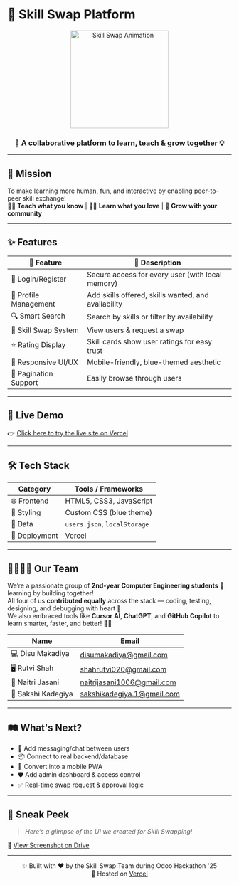# 🔄 Skill Swap Platform

<div align="center">
<img src="https://media.giphy.com/media/hp3v9a2uWz9mB4VRpy/giphy.gif" width="220" alt="Skill Swap Animation" />

### 🌟 A collaborative platform to learn, teach & grow together 💡
</div>

---

## 🎯 Mission

To make learning more human, fun, and interactive by enabling peer-to-peer skill exchange!  
🧑‍🏫 **Teach what you know** | 🧑‍🎓 **Learn what you love** | 🤝 **Grow with your community**

---

## ✨ Features

| 🚀 Feature              | 💬 Description |
|------------------------|----------------|
| 🔐 Login/Register      | Secure access for every user (with local memory) |
| 👤 Profile Management   | Add skills offered, skills wanted, and availability |
| 🔍 Smart Search         | Search by skills or filter by availability |
| 🔁 Skill Swap System    | View users & request a swap |
| ⭐ Rating Display       | Skill cards show user ratings for easy trust |
| 📱 Responsive UI/UX     | Mobile-friendly, blue-themed aesthetic |
| 🔢 Pagination Support   | Easily browse through users |

---

## 🚀 Live Demo

👉 [Click here to try the live site on Vercel](https://odoohackathon-skillswap.vercel.app/)

---

## 🛠️ Tech Stack

| Category      | Tools / Frameworks |
|---------------|---------------------|
| 🌐 Frontend   | HTML5, CSS3, JavaScript |
| 🎨 Styling    | Custom CSS (blue theme) |
| 🧠 Data       | `users.json`, `localStorage` |
| 🚀 Deployment | [Vercel](https://vercel.com/) |

---

## 👨‍👩‍👧‍👦 Our Team

We’re a passionate group of **2nd-year Computer Engineering students** 🧠 learning by building together!  
All four of us **contributed equally** across the stack — coding, testing, designing, and debugging with heart 💙  
We also embraced tools like **Cursor AI**, **ChatGPT**, and **GitHub Copilot** to learn smarter, faster, and better! 🤖✨

| Name               | Email                          |
|--------------------|---------------------------------|
| 💻 Disu Makadiya   | disumakadiya@gmail.com         |
| 🖥️ Rutvi Shah      | shahrutvi020@gmail.com         |
| 🎨 Naitri Jasani   | naitrijasani1006@gmail.com     |
| 📣 Sakshi Kadegiya | sakshikadegiya.1@gmail.com     |

---

## 🛤️ What's Next?

- 💬 Add messaging/chat between users  
- 📦 Connect to real backend/database  
- 📱 Convert into a mobile PWA  
- 🛡️ Add admin dashboard & access control  
- ✅ Real-time swap request & approval logic

---

## 📸 Sneak Peek

> *Here’s a glimpse of the UI we created for Skill Swapping!*

📂 [View Screenshot on Drive](https://drive.google.com/file/d/1Rus_w4fZFkXDd3c65fGXxuxx6Zb8AmEx/view?usp=drive_link)

---

<div align="center">

✨ Built with ❤️ by the Skill Swap Team during Odoo Hackathon '25  
🚀 Hosted on [Vercel](https://odoohackathon-skillswap.vercel.app/)

</div>
